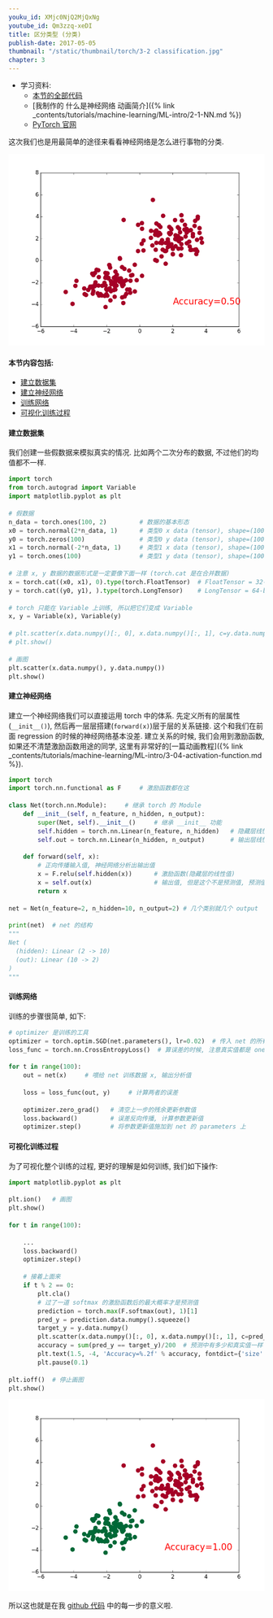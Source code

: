 ```yaml
---
youku_id: XMjc0NjQ2MjQxNg
youtube_id: Qm3zzq-xeDI
title: 区分类型 (分类)
publish-date: 2017-05-05
thumbnail: "/static/thumbnail/torch/3-2 classification.jpg"
chapter: 3
---
```


* 学习资料:
  * [本节的全部代码](https://github.com/MorvanZhou/PyTorch-Tutorial/blob/master/tutorial-contents/302_classification.py)
  * [我制作的 什么是神经网络 动画简介]({% link _contents/tutorials/machine-learning/ML-intro/2-1-NN.md %})
  * [PyTorch 官网](http://pytorch.org/)

这次我们也是用最简单的途径来看看神经网络是怎么进行事物的分类.

<img class="course-image" src="/static/results/torch/1-1-3.gif">


#### 本节内容包括:

* [建立数据集](#data)
* [建立神经网络](#nn)
* [训练网络](#train)
* [可视化训练过程](#plot)


<h4 class="tut-h4-pad" id="data">建立数据集</h4>

我们创建一些假数据来模拟真实的情况. 比如两个二次分布的数据, 不过他们的均值都不一样.

```python
import torch
from torch.autograd import Variable
import matplotlib.pyplot as plt

# 假数据
n_data = torch.ones(100, 2)         # 数据的基本形态
x0 = torch.normal(2*n_data, 1)      # 类型0 x data (tensor), shape=(100, 2)
y0 = torch.zeros(100)               # 类型0 y data (tensor), shape=(100, 1)
x1 = torch.normal(-2*n_data, 1)     # 类型1 x data (tensor), shape=(100, 1)
y1 = torch.ones(100)                # 类型1 y data (tensor), shape=(100, 1)

# 注意 x, y 数据的数据形式是一定要像下面一样 (torch.cat 是在合并数据)
x = torch.cat((x0, x1), 0).type(torch.FloatTensor)  # FloatTensor = 32-bit floating
y = torch.cat((y0, y1), ).type(torch.LongTensor)    # LongTensor = 64-bit integer

# torch 只能在 Variable 上训练, 所以把它们变成 Variable
x, y = Variable(x), Variable(y)

# plt.scatter(x.data.numpy()[:, 0], x.data.numpy()[:, 1], c=y.data.numpy(), s=100, lw=0, cmap='RdYlGn')
# plt.show()

# 画图
plt.scatter(x.data.numpy(), y.data.numpy())
plt.show()
```


<h4 class="tut-h4-pad" id="nn">建立神经网络</h4>

建立一个神经网络我们可以直接运用 torch 中的体系. 先定义所有的层属性(`__init__()`), 然后再一层层搭建(`forward(x)`)层于层的关系链接.
这个和我们在前面 regression 的时候的神经网络基本没差.
建立关系的时候, 我们会用到激励函数, 如果还不清楚激励函数用途的同学, 这里有非常好的[一篇动画教程]({% link _contents/tutorials/machine-learning/ML-intro/3-04-activation-function.md %}).

```python
import torch
import torch.nn.functional as F     # 激励函数都在这

class Net(torch.nn.Module):     # 继承 torch 的 Module
    def __init__(self, n_feature, n_hidden, n_output):
        super(Net, self).__init__()     # 继承 __init__ 功能
        self.hidden = torch.nn.Linear(n_feature, n_hidden)   # 隐藏层线性输出
        self.out = torch.nn.Linear(n_hidden, n_output)       # 输出层线性输出

    def forward(self, x):
        # 正向传播输入值, 神经网络分析出输出值
        x = F.relu(self.hidden(x))      # 激励函数(隐藏层的线性值)
        x = self.out(x)                 # 输出值, 但是这个不是预测值, 预测值还需要再另外计算
        return x

net = Net(n_feature=2, n_hidden=10, n_output=2) # 几个类别就几个 output

print(net)  # net 的结构
"""
Net (
  (hidden): Linear (2 -> 10)
  (out): Linear (10 -> 2)
)
"""
```

<h4 class="tut-h4-pad" id="train">训练网络</h4>

训练的步骤很简单, 如下:

```python
# optimizer 是训练的工具
optimizer = torch.optim.SGD(net.parameters(), lr=0.02)  # 传入 net 的所有参数, 学习率
loss_func = torch.nn.CrossEntropyLoss()  # 算误差的时候, 注意真实值都是 one-hot 形式的

for t in range(100):
    out = net(x)     # 喂给 net 训练数据 x, 输出分析值

    loss = loss_func(out, y)     # 计算两者的误差

    optimizer.zero_grad()   # 清空上一步的残余更新参数值
    loss.backward()         # 误差反向传播, 计算参数更新值
    optimizer.step()        # 将参数更新值施加到 net 的 parameters 上
```


<h4 class="tut-h4-pad" id="plot">可视化训练过程</h4>

为了可视化整个训练的过程, 更好的理解是如何训练, 我们如下操作:

```python
import matplotlib.pyplot as plt

plt.ion()   # 画图
plt.show()

for t in range(100):

    ...
    loss.backward()
    optimizer.step()

    # 接着上面来
    if t % 2 == 0:
        plt.cla()
        # 过了一道 softmax 的激励函数后的最大概率才是预测值
        prediction = torch.max(F.softmax(out), 1)[1]
        pred_y = prediction.data.numpy().squeeze()
        target_y = y.data.numpy()
        plt.scatter(x.data.numpy()[:, 0], x.data.numpy()[:, 1], c=pred_y, s=100, lw=0, cmap='RdYlGn')
        accuracy = sum(pred_y == target_y)/200  # 预测中有多少和真实值一样
        plt.text(1.5, -4, 'Accuracy=%.2f' % accuracy, fontdict={'size': 20, 'color':  'red'})
        plt.pause(0.1)

plt.ioff()  # 停止画图
plt.show()
```

<img class="course-image" src="/static/results/torch/3-2-1.png">

所以这也就是在我 [github 代码](https://github.com/MorvanZhou/PyTorch-Tutorial/blob/master/tutorial-contents/302_classification.py) 中的每一步的意义啦.


